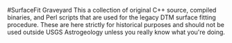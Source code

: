 #SurfaceFit Graveyard
This a collection of original C++ source, compiled binaries, and Perl scripts that are used for the legacy DTM surface fitting procedure. These are here strictly for historical purposes and should not be used outside USGS Astrogeology unless you really know what you're doing.